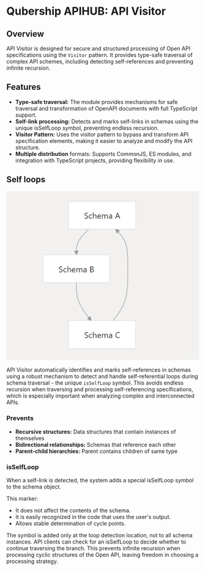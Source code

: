 # Qubership APIHUB: API Visitor
## Overview
API Visitor is designed for secure and structured processing of Open API specifications using the `Visitor` pattern. It provides type-safe traversal of complex API schemes, including detecting self-references and preventing infinite recursion.

## Features
- **Type-safe traversal:** The module provides mechanisms for safe traversal and transformation of OpenAPI documents with full TypeScript support.
- **Self-link processing:** Detects and marks self-links in schemas using the unique isSelfLoop symbol, preventing endless recursion.
- **Visitor Pattern:** Uses the visitor pattern to bypass and transform API specification elements, making it easier to analyze and modify the API structure.
- **Multiple distribution** formats: Supports CommonJS, ES modules, and integration with TypeScript projects, providing flexibility in use.

## Self loops

![](docs/img/self-loops.png)

API Visitor automatically identifies and marks self-references in schemas using a robust mechanism to detect and handle self-referential loops during schema traversal - the unique `isSelfLoop` symbol.
This avoids endless recursion when traversing and processing self-referencing specifications, which is especially important when analyzing complex and interconnected APIs.

### Prevents
- **Recursive structures:** Data structures that contain instances of themselves
- **Bidirectional relationships:** Schemas that reference each other
- **Parent-child hierarchies:** Parent contains children of same type

### isSelfLoop
When a self-link is detected, the system adds a special isSelfLoop symbol to the schema object. 

This marker:
- It does not affect the contents of the schema.
- It is easily recognized in the code that uses the user's output.
- Allows stable determination of cycle points.

The symbol is added only at the loop detection location, not to all schema instances.
API clients can check for an isSelfLoop to decide whether to continue traversing the branch.
This prevents infinite recursion when processing cyclic structures of the Open API, leaving freedom in choosing a processing strategy.